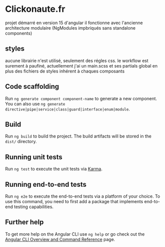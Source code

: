 # Clickonaute.fr

projet démarré en version 15 d'angular il fonctionne avec l'ancienne architecture modulaire (NgModules impbriqués sans standalone components)

## styles
aucune librairie n'est utilisé, seulement des régles css. le workflow est surement à paufiné, actuellement j'ai un main.scss et ses partials global en plus des fichiers de styles inhérent à chaques composants

## Code scaffolding

Run `ng generate component component-name` to generate a new component. You can also use `ng generate directive|pipe|service|class|guard|interface|enum|module`.

## Build

Run `ng build` to build the project. The build artifacts will be stored in the `dist/` directory.

## Running unit tests

Run `ng test` to execute the unit tests via [Karma](https://karma-runner.github.io).

## Running end-to-end tests

Run `ng e2e` to execute the end-to-end tests via a platform of your choice. To use this command, you need to first add a package that implements end-to-end testing capabilities.

## Further help

To get more help on the Angular CLI use `ng help` or go check out the [Angular CLI Overview and Command Reference](https://angular.io/cli) page.

